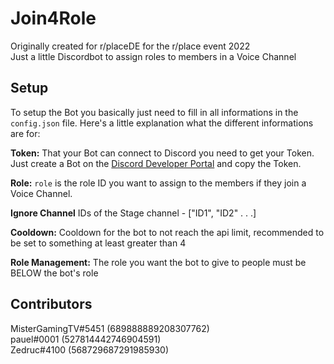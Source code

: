 # Join4Role
Originally created for r/placeDE for the r/place event 2022  
Just a little Discordbot to assign roles to members in a Voice Channel

## Setup

To setup the Bot you basically just need to fill in all informations in the `config.json` file. Here's a little explanation what the different informations are for:

**Token:**
    That your Bot can connect to Discord you need to get your Token. Just create a Bot on the [Discord Developer Portal](https://discordapp.com/developers/applications/me) and copy the Token.

**Role:**
    `role` is the role ID you want to assign to the members if they join a Voice Channel.

**Ignore Channel**
    IDs of the Stage channel - ["ID1", "ID2" . . .]

**Cooldown:**
    Cooldown for the bot to not reach the api limit, recommended to be set to something at least greater than 4

**Role Management:**
    The role you want the bot to give to people must be BELOW the bot's role

## Contributors

MisterGamingTV#5451 (689888889208307762)  
pauel#0001 (527814442746904591)  
Zedruc#4100 (568729687291985930)
